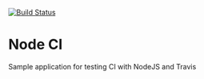 [![Build Status](https://travis-ci.org/fbereche/node-ci.svg?branch=main)](https://travis-ci.org/fbereche/node-ci)

# Node CI

Sample application for testing CI with NodeJS and Travis